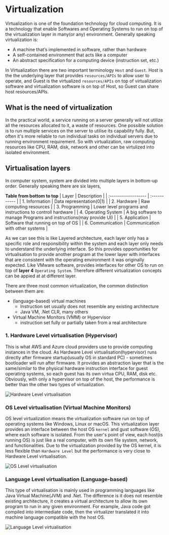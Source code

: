 # Virtualization

Virtualization is one of the foundation technology for cloud computing. It is a technology that enable Softwares and Operating Systems to run on top of the virtualization layer in many(or any) environment. Generally speaking virtualization is:
* A machine that’s implemented in software, rather than hardware
* A self-contained environment that acts like a computer
* An abstract specification for a computing device (instruction set, etc.)

In Virtualization  there are two important terminology `Host` and `Guest`. Host is the the underlying layer that provides `resources/APIs` to allow user to operate, and Guest is the virtualized `resources/APIs` on top of virtualization software and virtualization software is on top of Host, so Guest can share host resources/APIs.

## What is the need of virtualization

In the practical world, a service running on a server generally will not utilize all the resources allocated to it, a waste of resources. One possible solution is to run multiple services on the server to utilise its capability fully. But, often it's more reliable to run individual tasks on individual servers due to running environment requirement. So with virtualization, raw computing resources like CPU, RAM, disk, network and other can be virtulized into isolated environment. 

## Virtualisation layers

In computer system, system are divided into multiple layers in bottom-up order. Generally speaking there are six layers,

**Table from bottom to top**
| Layer               |  Description |
| :------------------ | :----------- |
| 1. Information      | Data representation(0\|1) |
| 2. Hardware         | Raw computing resources |
| 3. Programming      | Lower level programs and instructions to controll hardware  |
| 4. Operating System | A big software to manage Programs and instructions(may provide UI) |
| 5. Application      | Software that running on top of OS |
| 6. Communication    | Communication with other systems |

As we can see this is like Layered architecture, each layer only has a specific role and responsibility within the system and each layer only needs to understand the underlying interface. So this provides opportunities for virtualisation to provide another program at the lower layer with interfaces that are consistent with the operating environment it was originally expected. Like VMware software, provides interfaces for other OS to run on top of **layer 4** `Operating System`. Therefore different virtualization concepts can be appied at at different layer.

There are three most common virtualization, the common distinction between them are:
* (language-based) virtual machines
  * Instruction set usually does not resemble any existing architecture
  * Java VM, .Net CLR, many others
* Virtual Machine Monitors (VMM) or Hypervisor
  * instruction set fully or partially taken from a real architecture


### 1. Hardware Level virtualisation (Hypervisor)
This is what AWS and Azure cloud providers use to provide computing instances in the cloud. As Hardware Level virtualisation(hypervisor) runs directly after firmware startup(usually OS in standard PC) - sometimes bootloader will run after firmware. It provides an abstraction layer that is the same/similar to the physical hardware instruction interface for guest operating systems, so each guest has its own virtua CPU, RAM, disk etc. Obviously, with only a hypervisor on top of the host, the performance is better than the other two types of virtualization.

![Hardware Level virtualisation](https://raw.githubusercontent.com/CunjunYin/cunjunyin.github.io/main/public/Notes/CloudComputing/img/hardware-Level-virtualisation.svg "Hardware Level virtualisation")

### OS Level virtualisation (Virtual Machine Monitors)

OS level virtualization means the virtualization software run on top of operating systems like Windows, Linux or macOS. This virtualization layer provides an interface between the host OS `kernel` and gust software (OS), where each software is isolated. From the user's point of view, each host(is running OS) is just like a real computer, with its own file system, network, and functionalities. Due to the virtualization provided by the OS kernel, it is less flexible than `Hardware Level` but the performance is very close to Hardware Level virtualisation.

![OS Level virtualisation](https://raw.githubusercontent.com/CunjunYin/cunjunyin.github.io/main/public/Notes/CloudComputing/img/os-Level-virtualisation.svg "OS Level virtualisation")

### Language Level virtualisation (Language-based)

This type of virtualisation is mainly used in programming languages like Java Virtual Machine(JVM) and .Net. The difference is it does not resemble existing architecture, it creates a virtual architecture to allow its own program to run in any given environment. For example, Java code got compiled into intermediate code, then the virtualizer translated it into machine language compatible with the host OS.

![Language Level virtualisation](https://raw.githubusercontent.com/CunjunYin/cunjunyin.github.io/main/public/Notes/CloudComputing/img/os-Level-virtualisation.svg "Language Level virtualisation")
